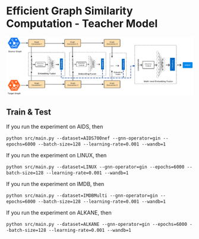 # Efficient Graph Similarity Computation - Teacher Model

![EGSC-T](../Figs/Teacher-Net.png)

## Train & Test
If you run the experiment on AIDS, then
```
python src/main.py --dataset=AIDS700nef --gnn-operator=gin --epochs=6000 --batch-size=128 --learning-rate=0.001 --wandb=1
```
If you run the experiment on LINUX, then
```
python src/main.py --dataset=LINUX --gnn-operator=gin --epochs=6000 --batch-size=128 --learning-rate=0.001 --wandb=1
```
If you run the experiment on IMDB, then
```
python src/main.py --dataset=IMDBMulti --gnn-operator=gin --epochs=6000 --batch-size=128 --learning-rate=0.001 --wandb=1
```
If you run the experiment on ALKANE, then
```
python src/main.py --dataset=ALKANE --gnn-operator=gin --epochs=6000 --batch-size=128 --learning-rate=0.001 --wandb=1
```
